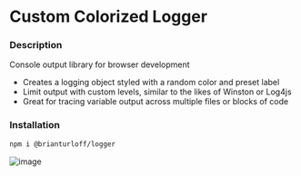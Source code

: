 # Custom Colorized Logger
### Description

Console output library for browser development
- Creates a logging object styled with a random color and preset label
- Limit output with custom levels, similar to the likes of Winston or Log4js
- Great for tracing variable output across multiple files or blocks of code

### Installation
```sh
npm i @brianturloff/logger
```

![image](https://user-images.githubusercontent.com/11728523/127232688-8f4f1055-3728-4205-a324-8419de28abb6.png)
